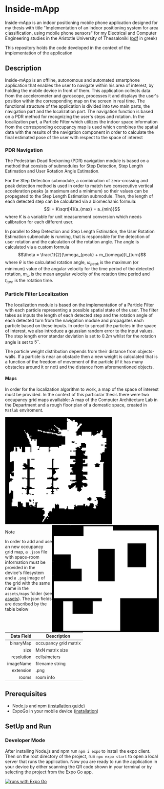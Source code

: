 # Inside-mApp 
Inside-mApp is an indoor positioning mobile phone application designed for my thesis with title "Implementation of an indoor positioning system for area classification, using mobile phone sensors" for my Electrical and Computer Engineering studies in the Aristotle University of Thessaloniki
([pdf](https://github.com/minakosm/Inside-mApp/blob/master/report/Thesis%20Report.pdf) in greek)

This repository holds the code developed in the context of the implementation of the application

## Description
Inside-mApp is an offline, autonomous and automated smartphone application that enables the user to navigate within his area of interest, by holding the mobile device in front of them. This application collects data from the accelerometer and gyroscope, processes it and displays the user's position within the corresponding map on the screen in real time. The functional structure of the application is divided into two main parts, the navigation part and the localization part. The navigation function is based on a PDR method for recognizing the user's steps and rotation. In the localization part, a Particle Filter which utilizes the indoor space information from the corresponding occupancy map is used which combines the spatial data with the results of the navigation component in order to calculate the final estimated pose of the user with respect to the space of interest
### PDR Navigation
The Pedestrian Dead Reckoning (PDR) navigation module is based on a  method that consists of submodules for Step Detection, Step Length Estimation and User Rotation Angle Estimation. 

For the Step Detection submodule, a combination of zero-crossing and peak detection method is used in order to match two consecutive vertical acceleration peaks (a maximum and a minimum) so their values can be propagated to the Step Length Estimation submodule.
Then, the length of each detected step can be calculated via a biomechanic formula: $$l = K\sqrt[4]{a_{max} = a_{min}}$$ where $K$ is a variable for unit measurement conversion which needs calibration for each different user. 

In parallel to Step Detection and Step Length Estimation, the User Rotation Estimation submodule is running, that is responsible for the detection of user rotation and the calculation of the rotation angle. The angle is calculated via 
a custom formula $$\theta = \frac{1}{2}(\omega_{peak} + m_{\omega})t_{turn}$$ where $\theta$ is the calculated rotation angle, $\omega_{peak}$ is the maximum (or minimum) value of the angular velocity for the time period of the detected rotation,
$m_\omega$ is the mean angular velocity of the rotation time period and $t_{turn}$ is the rotation time.

### Particle Filter Localization
The localization module is based on the implementation of a Particle Filter with each particle representing a possible spatial state of the user. 
The filter takes as inputs the length of each detected step and the rotation angle of each detected turn from the navigation module and propagates each particle based on these inputs. In order to spread the particles in the space of interest,
we also introduce a gaussian random error to the input values. The step length error standar deviation is set to $0.2m$ whilst for the rotation angle is set to $5^\circ$.

The particle weight distribution depends from their distance from objects-walls. If a particle is near an obstacle then a new weight is calculated that is a function of the freedom of movement of the particle (if it has many obstacles around it or not) and the distance from aforementioned objects.

#### Maps
In order for the localization algorithm to work, a map of the space of interest must be provided. In the context of this particular thesis there were two occupancy grid maps availiable: A map of the Computer Architecture Lab in the Department and a 
rough floor plan of a domestic space, created in `Matlab` enviroment.

<picture>
<img src="https://github.com/minakosm/Inside-mApp/blob/master/assets/maps/labMap.png" width="350" height="350">
</picture>

<picture>
<img src="https://github.com/minakosm/Inside-mApp/blob/master/assets/maps/livingRoomMap.png" width="350" height="350" align='right'>
</picture>

> [!NOTE]
> In order to add and use an new occupancy grid map, a `.json` file with space-room information must be provided in the device's filesystem and a `.png` image of the grid with the same name in the `assets/maps` folder (see [assets](https://github.com/minakosm/Inside-mApp/blob/master/assets/maps)). The json fields are described by the table below
>
> | Data Field | Description |
>|-----:|---------------|
>|binaryMap |occupancy grid matrix|
>|size      |MxN matrix size      |
>|resolution|cells/meters         |
>|imageName |filename string      |
>|extension |.png                 |
> |rooms    |room info            |

## Prerequisites 
+ Node.js and npm ([installation guide](https://docs.npmjs.com/downloading-and-installing-node-js-and-npm))
+ ExpoGo in your mobile device ([installation](https://expo.dev/go))
## SetUp and Run

### Developer Mode
After installing Node.js and npm run `npm i expo` to install the expo client. 
Then on the root directory of the project, run `npx expo start` to open a local server that runs the application. Now you are ready to run the application in your device by either scanning the QR code shown in your terminal or by selecting the project from the Expo Go app.

[![runs with Expo Go](https://img.shields.io/badge/Runs%20with%20Expo%20Go-4630EB.svg?style=flat-square&logo=EXPO&labelColor=f3f3f3&logoColor=000)](https://expo.dev/client)
